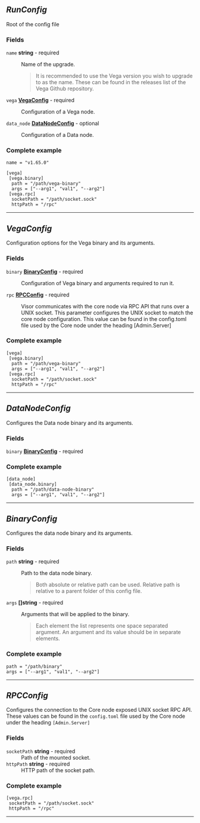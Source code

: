 





## *RunConfig*
Root of the config file


### Fields

<dl>
<dt>
	<code>name</code>  <strong>string</strong>  - required
</dt>

<dd>

Name of the upgrade.


<blockquote>It is recommended to use the Vega version you wish to upgrade to as the name. These can be found in the releases list of the Vega Github repository.</blockquote>
</dd>

<dt>
	<code>vega</code>  <strong><a href="#vegaconfig">VegaConfig</a></strong>  - required
</dt>

<dd>

Configuration of a Vega node.

</dd>

<dt>
	<code>data_node</code>  <strong><a href="#datanodeconfig">DataNodeConfig</a></strong>  - optional
</dt>

<dd>

Configuration of a Data node.

</dd>



### Complete example


```hcl
name = "v1.65.0"

[vega]
 [vega.binary]
  path = "/path/vega-binary"
  args = ["--arg1", "val1", "--arg2"]
 [vega.rpc]
  socketPath = "/path/socket.sock"
  httpPath = "/rpc"

```


</dl>

---


## *VegaConfig*
Configuration options for the Vega binary and its arguments.


### Fields

<dl>
<dt>
	<code>binary</code>  <strong><a href="#binaryconfig">BinaryConfig</a></strong>  - required
</dt>

<dd>

Configuration of Vega binary and arguments required to run it.

</dd>

<dt>
	<code>rpc</code>  <strong><a href="#rpcconfig">RPCConfig</a></strong>  - required
</dt>

<dd>

Visor communicates with the core node via RPC API that runs over a UNIX socket.
This parameter configures the UNIX socket to match the core node configuration. This value can be found in the config.toml file used by the Core node under the heading [Admin.Server]


</dd>



### Complete example


```hcl
[vega]
 [vega.binary]
  path = "/path/vega-binary"
  args = ["--arg1", "val1", "--arg2"]
 [vega.rpc]
  socketPath = "/path/socket.sock"
  httpPath = "/rpc"

```


</dl>

---


## *DataNodeConfig*
Configures the Data node binary and its arguments.


### Fields

<dl>
<dt>
	<code>binary</code>  <strong><a href="#binaryconfig">BinaryConfig</a></strong>  - required
</dt>

<dd>



</dd>



### Complete example


```hcl
[data_node]
 [data_node.binary]
  path = "/path/data-node-binary"
  args = ["--arg1", "val1", "--arg2"]

```


</dl>

---


## *BinaryConfig*
Configures the data node binary and its arguments.


### Fields

<dl>
<dt>
	<code>path</code>  <strong>string</strong>  - required
</dt>

<dd>

Path to the data node binary.


<blockquote>Both absolute or relative path can be used.
Relative path is relative to a parent folder of this config file.
</blockquote>
</dd>

<dt>
	<code>args</code>  <strong>[]string</strong>  - required
</dt>

<dd>

Arguments that will be applied to the binary.


<blockquote>Each element the list represents one space separated argument. An argument and its value should be in separate elements.
</blockquote>
</dd>



### Complete example


```hcl
path = "/path/binary"
args = ["--arg1", "val1", "--arg2"]

```


</dl>

---


## *RPCConfig*
Configures the connection to the Core node exposed UNIX socket RPC API. These values can be found in the `config.toml` file used by the Core node under the heading `[Admin.Server]`


### Fields

<dl>
<dt>
	<code>socketPath</code>  <strong>string</strong>  - required
</dt>

<dd>
Path of the mounted socket.
</dd>

<dt>
	<code>httpPath</code>  <strong>string</strong>  - required
</dt>

<dd>
HTTP path of the socket path.
</dd>



### Complete example


```hcl
[vega.rpc]
 socketPath = "/path/socket.sock"
 httpPath = "/rpc"

```


</dl>

---


